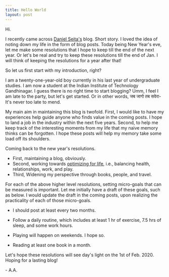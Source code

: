 ```yaml
---
title: Hello World
layout: post
---
```



Hi. 

I recently came across [Daniel Seita's](https://danieltakeshi.github.io/about.html) blog. Short story. I loved the idea of noting down my life in the form of blog posts. Today being New Year's eve, let me make some resolutions that I hope to keep till the end of the next year. Or let's be real and try to keep these resolutions till the end of Jan. I will think of keeping the resolutions for a year after that!

So let us first start with my introduction, right?

I am a twenty-one-year-old boy currently in his last year of undergraduate studies. I am now a student at the Indian Institute of Technology Gandhinagar. I guess there is no right time to start blogging? Umm, I feel I am late to the party, but let's get started. Or in other words, जब जागो तब सवेरा- It's never too late to mend.

My main aim in maintaining this blog is twofold. First, I would like to have my experiences help guide anyone who finds value in the coming posts. I hope to land a job in the industry within the next five years. Second, to help me keep track of the interesting moments from my life that my naive memory thinks can be forgotten. I hope these posts will help my memory take some load off its shoulders.

Coming back to the new year's resolutions. 

- First, maintaining a blog, obviously. 
- Second, working towards [optimizing for life](https://nipunbatra.github.io/blog/2018/cs-phd-lessons.html), i.e., balancing health, relationships, work, and play.
- Third, Widening my perspective through books, people, and travel.

For each of the above higher level resolutions, setting micro-goals that can be measured is important. Let me initially have a draft of these goals, such as below. I would update the draft in the coming posts, upon realizing the practicality of each of those micro-goals. 

- I should post at least every two months.

- Follow a daily routine, which includes at least 1 hr of exercise, 7.5 hrs of sleep, and some work hours. 

- Playing will happen on weekends. I hope so.

- Reading at least one book in a month. 

Let's hope these resolutions will see day's light on the 1st of Feb. 2020. Hoping for a lasting blog!

\- A.A.